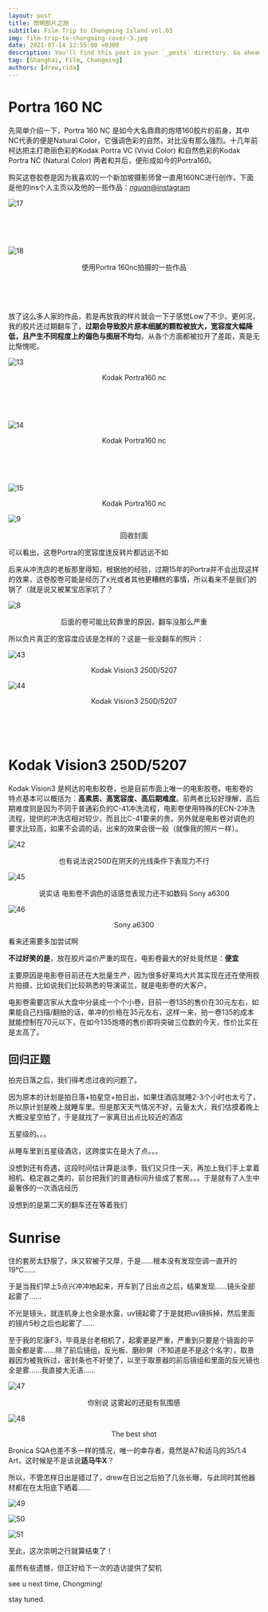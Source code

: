 ```yaml
---
layout: post
title: 崇明胶片之旅
subtitle: Film Trip to Chongming Island vol.03
img: film-trip-to-chongming-cover-3.jpg
date: 2021-07-14 12:55:00 +0300
description: You’ll find this post in your `_posts` directory. Go ahead and edit it and re-build the site to see your changes.
tag: [Shanghai, Film, Chongming]
authors: [drew,rida]
---
```


# Portra 160 NC

先简单介绍一下，Portra 160 NC 是如今大名鼎鼎的炮塔160胶片的前身，其中NC代表的便是Natural Color，它强调色彩的自然，对比没有那么强烈。十几年前柯达把主打艳丽色彩的Kodak Portra VC (Vivid Color) 和自然色彩的Kodak Portra NC (Natural Color) 两者和并后，便形成如今的Portra160。

购买这卷胶卷是因为我喜欢的一个新加坡摄影师曾一直用160NC进行创作，下面是他的ins个人主页以及他的一些作品：[_nguan_@instagram](https://www.instagram.com/_nguan_/)

![17](/assets/img/nguan_ins.png)

<div style="height: 50px;"></div>

![18](/assets/img/nguan_ins_pic.jpg)
<p style="text-align: center;">
使用Portra 160nc拍摄的一些作品
</p>

<div style="height: 50px;"></div>

放了这么多人家的作品，若是再放我的样片就会一下子感觉Low了不少。更何况，我的胶片还过期翻车了，**过期会导致胶片原本细腻的颗粒被放大，宽容度大幅降低，且产生不同程度上的偏色与图层不均匀**。从各个方面都被拉开了差距，真是无比惭愧呢。

![13](/assets/img/film-trip-to-chongming-drew-11.jpg)
<p style="text-align: center;">
Kodak Portra160 nc
</p>

<div style="height: 50px;"></div>

![14](/assets/img/film-trip-to-chongming-drew-12.jpg)
<p style="text-align: center;">
Kodak Portra160 nc
</p>

<div style="height: 50px;"></div>

![15](/assets/img/film-trip-to-chongming-drew-13.jpg)
<p style="text-align: center;">
Kodak Portra160 nc
</p>

![9](/assets/img/film-trip-to-chongming-drew-7.jpg)
<p style="text-align: center;">
回收封面
</p>

可以看出，这卷Portra的宽容度连反转片都远远不如

后来从冲洗店的老板那里得知，根据他的经验，过期15年的Portra并不会出现这样的效果，这卷胶卷可能是经历了x光或者其他更糟糕的事情，所以看来不是我们的锅了（就是说又被某宝店家坑了？

![8](/assets/img/film-trip-to-chongming-drew-6.jpg)
<p style="text-align: center;">
后面的卷可能比较靠里的原因，翻车没那么严重
</p>

所以负片真正的宽容度应该是怎样的？这是一些没翻车的照片：

![43](/assets/img/film-trip-to-chongming-rida-12.jpg)
<p style="text-align: center;">
Kodak Vision3 250D/5207
</p>

![44](/assets/img/film-trip-to-chongming-rida-13.jpg)
<p style="text-align: center;">
Kodak Vision3 250D/5207
</p>

<div style="height: 50px;"></div>

# Kodak Vision3 250D/5207

Kodak Vision3 是柯达的电影胶卷，也是目前市面上唯一的电影胶卷。电影卷的特点基本可以概括为：**高素质、高宽容度、高后期难度**。前两者比较好理解，高后期难度则是因为不同于普通彩负的C-41冲洗流程，电影卷使用特殊的ECN-2冲洗流程，提供的冲洗店相对较少，而且比C-41要来的贵。另外就是电影卷对调色的要求比较高，如果不会调的话，出来的效果会很一般（就像我的照片一样）。

![42](/assets/img/film-trip-to-chongming-rida-11.jpg)
<p style="text-align: center;">
也有说法说250D在阴天的光线条件下表现力不行
</p>

![45](/assets/img/film-trip-to-chongming-rida-5.jpg)
<p style="text-align: center;">
说实话 电影卷不调色的话感觉表现力还不如数码 Sony a6300
</p>

![46](/assets/img/film-trip-to-chongming-rida-4.jpg)
<p style="text-align: center;">
Sony a6300
</p>

看来还需要多加尝试啊

**不过好笑的是**，放在胶片溢价严重的现在，电影卷最大的好处竟然是：**便宜**

主要原因是电影卷目前还在大批量生产，因为很多好莱坞大片其实现在还在使用胶片拍摄，比如说我们比较熟悉的导演诺兰，就是电影卷的大客户。

电影卷需要店家从大盘中分装成一个个小卷，目前一卷135的售价在30元左右，如果能自己扫描/翻拍的话，单冲的价格在35元左右，这样一来，拍一卷135的成本就能控制在70元以下，在如今135炮塔的售价即将突破三位数的今天，性价比实在是太高了。

## 回归正题

拍完日落之后，我们得考虑过夜的问题了。

因为原本的计划是拍日落+拍星空+拍日出，如果住酒店就睡2-3个小时也太亏了，所以原计划是晚上就睡车里。但是那天天气情况不好，云量太大，我们估摸着晚上大概没星空拍了，于是就找了一家离日出点比较近的酒店

五星级的。。。

从睡车里到五星级酒店，这跨度实在是大了点。。。

没想到还有奇遇，这段时间估计算是淡季，我们又只住一天，再加上我们手上拿着相机、稳定器之类的，前台把我们的普通标间升级成了套房。。。于是就有了人生中最奢侈的一次酒店经历

没想到的是第二天的翻车还在等着我们

# Sunrise

住的套房太舒服了，床又软被子又厚，于是……根本没有发现空调一直开的19℃……

于是当我们早上5点兴冲冲地起来，开车到了日出点之后，结果发现……镜头全部起雾了……

不光是镜头，就连机身上也全是水露，uv镜起雾了于是就把uv镜拆掉，然后里面的镜片5秒之后也起雾了……

至于我的尼康F3，毕竟是台老相机了，起雾更是严重，严重到只要是个镜面的平面全都是雾……除了前后镜组，反光板、磨砂屏（不知道是不是这个名字），取景器因为被我拆过，密封条也不好使了，以至于取景器的前后镜组和里面的反光镜也全是雾……我直接大无语……

![47](/assets/img/film-trip-to-chongming-rida-14.jpg)
<p style="text-align: center;">
你别说 这雾起的还挺有氛围感
</p>

![48](/assets/img/film-trip-to-chongming-rida-15.jpg)
<p style="text-align: center;">
The best shot
</p>

Bronica SQA也差不多一样的情况，唯一的幸存者，竟然是A7和适马的35/1.4 Art，这时候是不是该说**适马牛X**？

所以，不管怎样日出是错过了，drew在日出之后拍了几张长曝，与此同时其他器材都在在太阳底下晒着……

![49](/assets/img/film-trip-to-chongming-drew-2.jpg)
<p style="text-align: center;">

</p>

![50](/assets/img/film-trip-to-chongming-drew-3.jpg)
<p style="text-align: center;">

</p>

![51](/assets/img/film-trip-to-chongming-drew-4.jpg)
<p style="text-align: center;">

</p>

至此，这次崇明之行就算结束了！

虽然有些遗憾，但正好给下一次的造访提供了契机

see u next time, Chongming!

stay tuned.
